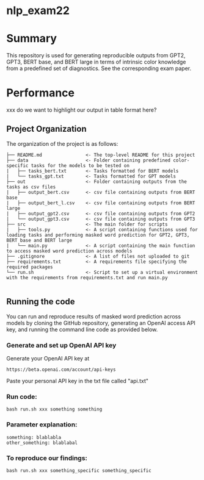 # nlp_exam22

# Summary

This repository is used for generating reproducible outputs from GPT2, GPT3, BERT base, and BERT large in terms of intrinsic color knowledge from a predefined set of diagnostics. See the corresponding exam paper.

# Performance
xxx do we want to highlight our output in table format here? 

## Project Organization
The organization of the project is as follows:


```
├── README.md                <- The top-level README for this project
├── data                     <- Folder containing predefined color-specific tasks for the models to be tested on
|   ├── tasks_bert.txt       <- Tasks formatted for BERT models
|   └── tasks_gpt.txt        <- Tasks formatted for GPT models
├── out                      <- Folder containing outputs from the tasks as csv files
|   ├── output_bert.csv      <- csv file containing outputs from BERT base
|   ├── output_bert_l.csv    <- csv file containing outputs from BERT large
|   ├── output_gpt2.csv      <- csv file containing outputs from GPT2
|   └── output_gpt3.csv      <- csv file containing outputs from GPT3
├── src                      <- The main folder for scripts
|   ├── tools.py             <- A script containing functions used for loading tasks and performing masked word prediction for GPT2, GPT3, BERT base and BERT large 
|   └── main.py              <- A script containing the main function to access masked word prediction across models
├── .gitignore               <- A list of files not uploaded to git
├── requirements.txt         <- A requirements file specifying the required packages
└── run.sh                   <- Script to set up a virtual environment with the requirements from requirements.txt and run main.py 


```

## Running the code
You can run and reproduce results of masked word prediction across models by cloning the GitHub repository, generating an OpenAI access API key, and running the command line code as provided below.

### Generate and set up OpenAI API key

Generate your OpenAI API key at
```
https://beta.openai.com/account/api-keys

```
Paste your personal API key in the txt file called "api.txt"

### Run code:
```
bash run.sh xxx something something

```
### Parameter explanation:
```
something: blablabla
other_something: blablabal

```
### To reproduce our findings:
```
bash run.sh xxx something_specific something_specific

```

